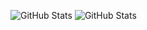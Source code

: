 ![GitHub Stats](https://github-readme-stats.vercel.app/api?username=lilac-rose&theme=tokyonight&show_icons=true&hide_border=true&count_private=true)
![GitHub Stats](https://github-readme-stats.vercel.app/api/top-langs/?username=lilac-rose&theme=tokyonight&show_icons=true&hide_border=true&layout=compact)